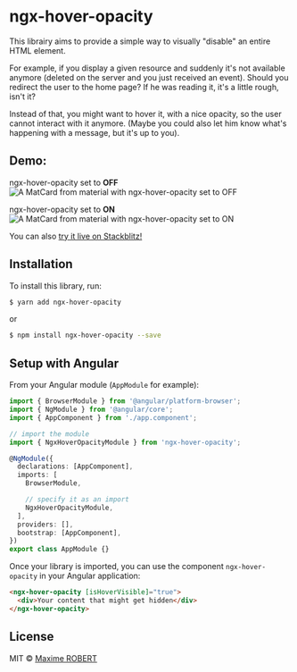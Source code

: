 # ngx-hover-opacity

This librairy aims to provide a simple way to visually "disable" an entire HTML element.

For example, if you display a given resource and suddenly it's not available anymore (deleted on the server and you just received an event).
Should you redirect the user to the home page? If he was reading it, it's a little rough, isn't it?

Instead of that, you might want to hover it, with a nice opacity, so the user cannot interact with it anymore.
(Maybe you could also let him know what's happening with a message, but it's up to you).

## Demo:

ngx-hover-opacity set to **OFF**  
![A MatCard from material with ngx-hover-opacity set to OFF](https://user-images.githubusercontent.com/4950209/29740631-2ee2ca28-8a5b-11e7-9f61-19681ab07fbd.png)

ngx-hover-opacity set to **ON**  
![A MatCard from material with ngx-hover-opacity set to ON](https://user-images.githubusercontent.com/4950209/29740633-4446d972-8a5b-11e7-9c61-f231d40d803a.png)

You can also [try it live on Stackblitz!](https://stackblitz.com/edit/angular-se17ec)

## Installation

To install this library, run:

```bash
$ yarn add ngx-hover-opacity
```

or

```bash
$ npm install ngx-hover-opacity --save
```

## Setup with Angular

From your Angular module (`AppModule` for example):

```typescript
import { BrowserModule } from '@angular/platform-browser';
import { NgModule } from '@angular/core';
import { AppComponent } from './app.component';

// import the module
import { NgxHoverOpacityModule } from 'ngx-hover-opacity';

@NgModule({
  declarations: [AppComponent],
  imports: [
    BrowserModule,

    // specify it as an import
    NgxHoverOpacityModule,
  ],
  providers: [],
  bootstrap: [AppComponent],
})
export class AppModule {}
```

Once your library is imported, you can use the component `ngx-hover-opacity` in your Angular application:

```html
<ngx-hover-opacity [isHoverVisible]="true">
  <div>Your content that might get hidden</div>
</ngx-hover-opacity>
```

## License

MIT © [Maxime ROBERT](mailto:maxime.robert1992@gmail.com)
